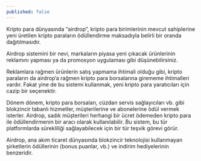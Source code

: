 ```yaml
---
published: false
---
```


Kripto para dünyasında “airdrop”, kripto para birimlerinin mevcut sahiplerine yeni üretilen kripto paraların ödüllendirme maksadıyla belirli bir oranda dağıtılmasıdır.

Airdrop sistemini bir nevi, markaların piyasa yeni çıkacak ürünlerinin reklamını yapması ya da promosyon uygulaması gibi düşünebilirsiniz.

Reklamlara rağmen ürünlerin satış yapmama ihtimali olduğu gibi, kripto paraların da airdrop’a rağmen kripto para borsalarına girememe ihtimalleri vardır. Fakat yine de bu sistemi kullanmak, yeni kripto para yaratıcıları için cazip bir seçenektir.

Dönem dönem, kripto para borsaları, cüzdan servis sağlayıcıları vb. gibi blokzincir tabanlı hizmetler, müşterilerine ve abonelerine ödül vermek isterler. Airdrop, sadık müşterileri herhangi bir ücret ödemeden kripto para ile ödüllendirmenin bir aracı olarak kullanılabilir. Bu sistem, bu tür platformlarda sürekliliği sağlayabilecek için bir tür teşvik görevi görür.

Airdrop, ana akım ticaret dünyasında blokzincir teknolojisi kullanmayan şirketlerin ödüllerinin (bonus puanlar, vb.) ve indirim hediyelerinin benzeridir.
